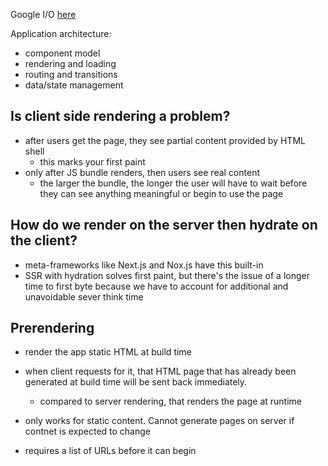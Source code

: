 Google I/O [here](https://www.youtube.com/watch?v=k-A2VfuUROg)

Application architecture:

- component model
- rendering and loading
- routing and transitions
- data/state management

## Is client side rendering a problem?

- after users get the page, they see partial content provided by HTML shell
  - this marks your first paint
- only after JS bundle renders, then users see real content
  - the larger the bundle, the longer the user will have to wait before they can see anything meaningful or begin to use the page

## How do we render on the server then hydrate on the client?

- meta-frameworks like Next.js and Nox.js have this built-in
- SSR with hydration solves first paint, but there's the issue of a longer time to first byte because we have to account for additional and unavoidable sever think time

## Prerendering

- render the app static HTML at build time
- when client requests for it, that HTML page that has already been generated at build time will be sent back immediately.

  - compared to server rendering, that renders the page at runtime

- only works for static content. Cannot generate pages on server if contnet is expected to change
- requires a list of URLs before it can begin
